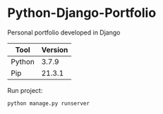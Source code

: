 # Python-Django-Portfolio
Personal portfolio developed in Django

| Tool      | Version |
| ----------- | ----------- |
| Python      | 3.7.9       |
| Pip   | 21.3.1        |

Run project:
```
python manage.py runserver
```